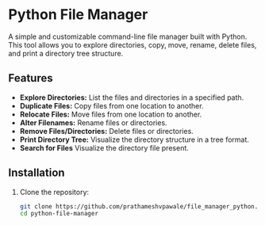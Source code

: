 # Python File Manager

A simple and customizable command-line file manager built with Python. This tool allows you to explore directories, copy, move, rename, delete files, and print a directory tree structure.

## Features

- **Explore Directories:** List the files and directories in a specified path.
- **Duplicate Files:** Copy files from one location to another.
- **Relocate Files:** Move files from one location to another.
- **Alter Filenames:** Rename files or directories.
- **Remove Files/Directories:** Delete files or directories.
- **Print Directory Tree:** Visualize the directory structure in a tree format.
- **Search for Files** Visualize the directory file present.

## Installation

1. Clone the repository:

   ```bash
   git clone https://github.com/prathameshvpawale/file_manager_python.git
   cd python-file-manager

